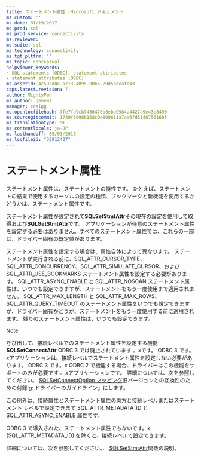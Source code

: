 ```yaml
---
title: ステートメント属性 |Microsoft ドキュメント
ms.custom: ''
ms.date: 01/19/2017
ms.prod: sql
ms.prod_service: connectivity
ms.reviewer: ''
ms.suite: sql
ms.technology: connectivity
ms.tgt_pltfrm: ''
ms.topic: conceptual
helpviewer_keywords:
- SQL statements [ODBC], statement attributes
- statement attributes [ODBC]
ms.assetid: 4c59cd8e-a713-4095-9065-20d5bdeafe43
caps.latest.revision: 7
author: MightyPen
ms.author: genemi
manager: craigg
ms.openlocfilehash: 7fe7fd9cb7436470b8eba9984a4427a9e43e8490
ms.sourcegitcommit: 1740f3090b168c0e809611a7aa6fd514075616bf
ms.translationtype: MT
ms.contentlocale: ja-JP
ms.lasthandoff: 05/03/2018
ms.locfileid: "32912427"
---
```

# <a name="statement-attributes"></a>ステートメント属性
ステートメント属性は、ステートメントの特性です。 たとえば、ステートメントの結果で使用するカーソルの設定の種類、ブックマークと新機能を使用するかどうかは、ステートメント属性です。  
  
 ステートメント属性が設定されて**SQLSetStmtAttr**その現在の設定を使用して取得および**SQLGetStmtAttr**です。 アプリケーションが任意のステートメント属性を設定する必要はありません。すべてのステートメント属性では、これらの一部は、ドライバー固有の既定値があります。  
  
 ステートメント属性を設定する場合は、属性自体によって異なります。 ステートメントが実行される前に、SQL_ATTR_CURSOR_TYPE、SQL_ATTR_CONCURRENCY、SQL_ATTR_SIMULATE_CURSOR、および SQL_ATTR_USE_BOOKMARKS ステートメント属性を設定する必要があります。 SQL_ATTR_ASYNC_ENABLE と SQL_ATTR_NOSCAN ステートメント属性は、いつでも設定できますが、ステートメントをもう一度使用まで適用されません。 SQL_ATTR_MAX_LENGTH と SQL_ATTR_MAX_ROWS、SQL_ATTR_QUERY_TIMEOUT のステートメント属性をいつでも設定できますが、ドライバー固有かどうか、ステートメントをもう一度使用する前に適用されます。 残りのステートメント属性は、いつでも設定できます。  
  
> [!NOTE]  
>  呼び出して、接続レベルでのステートメント属性を設定する機能**SQLSetConnectAttr** ODBC 3 では廃止されています *。x*です。 ODBC 3 です。*x*アプリケーションは、接続レベルでステートメント属性を設定しない必要があります。 ODBC 3 です。*x* ODBC 2 で機能する場合、ドライバーはこの機能をサポートのみが必要です *。x*アプリケーションです。 詳細については、次を参照してください。 [SQLSetConnectOption マッピング](../../../odbc/reference/appendixes/sqlsetconnectoption-mapping.md)旧バージョンとの互換性のための付録 g: ドライバーのガイドライン」にします。  
>   
>  この例外は、接続属性とステートメント属性の両方と接続レベルまたはステートメント レベルで設定できます SQL_ATTR_METADATA_ID と SQL_ATTR_ASYNC_ENABLE 属性です。  
>   
>  ODBC 3 で導入された、ステートメント属性でもないです。*x* (SQL_ATTR_METADATA_ID) を除くと、接続レベルで設定できます。  
  
 詳細については、次を参照してください。、 [SQLSetStmtAttr](../../../odbc/reference/syntax/sqlsetstmtattr-function.md)関数の説明。
